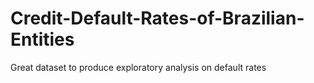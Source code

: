 # Credit-Default-Rates-of-Brazilian-Entities
Great dataset to produce exploratory analysis on default rates
